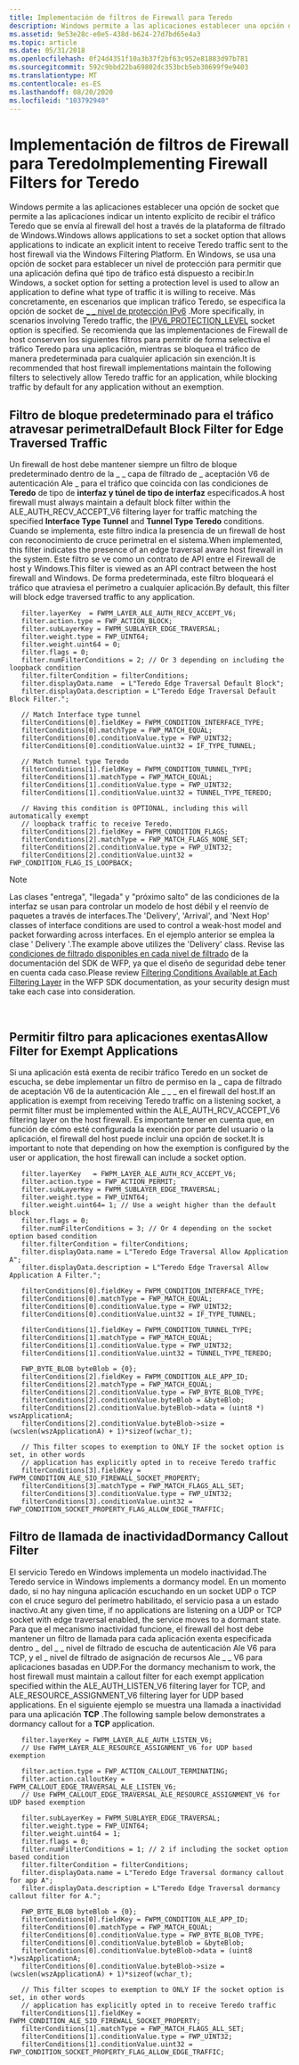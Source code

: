 ```yaml
---
title: Implementación de filtros de Firewall para Teredo
description: Windows permite a las aplicaciones establecer una opción de socket que permite a las aplicaciones indicar un intento explícito de recibir el tráfico Teredo que se envía al firewall del host a través de la plataforma de filtrado de Windows.
ms.assetid: 9e53e28c-e0e5-438d-b624-27d7bd65e4a3
ms.topic: article
ms.date: 05/31/2018
ms.openlocfilehash: 0f24d4351f10a3b37f2bf63c952e81883d97b781
ms.sourcegitcommit: 592c9bbd22ba69802dc353bcb5eb30699f9e9403
ms.translationtype: MT
ms.contentlocale: es-ES
ms.lasthandoff: 08/20/2020
ms.locfileid: "103792940"
---
```

# <a name="implementing-firewall-filters-for-teredo"></a><span data-ttu-id="63310-103">Implementación de filtros de Firewall para Teredo</span><span class="sxs-lookup"><span data-stu-id="63310-103">Implementing Firewall Filters for Teredo</span></span>

<span data-ttu-id="63310-104">Windows permite a las aplicaciones establecer una opción de socket que permite a las aplicaciones indicar un intento explícito de recibir el tráfico Teredo que se envía al firewall del host a través de la plataforma de filtrado de Windows.</span><span class="sxs-lookup"><span data-stu-id="63310-104">Windows allows applications to set a socket option that allows applications to indicate an explicit intent to receive Teredo traffic sent to the host firewall via the Windows Filtering Platform.</span></span> <span data-ttu-id="63310-105">En Windows, se usa una opción de socket para establecer un nivel de protección para permitir que una aplicación defina qué tipo de tráfico está dispuesto a recibir.</span><span class="sxs-lookup"><span data-stu-id="63310-105">In Windows, a socket option for setting a protection level is used to allow an application to define what type of traffic it is willing to receive.</span></span> <span data-ttu-id="63310-106">Más concretamente, en escenarios que implican tráfico Teredo, se especifica la opción de socket de [ \_ \_ nivel de protección IPv6](/windows/desktop/WinSock/ipv6-protection-level) .</span><span class="sxs-lookup"><span data-stu-id="63310-106">More specifically, in scenarios involving Teredo traffic, the [IPV6\_PROTECTION\_LEVEL](/windows/desktop/WinSock/ipv6-protection-level) socket option is specified.</span></span> <span data-ttu-id="63310-107">Se recomienda que las implementaciones de Firewall de host conserven los siguientes filtros para permitir de forma selectiva el tráfico Teredo para una aplicación, mientras se bloquea el tráfico de manera predeterminada para cualquier aplicación sin exención.</span><span class="sxs-lookup"><span data-stu-id="63310-107">It is recommended that host firewall implementations maintain the following filters to selectively allow Teredo traffic for an application, while blocking traffic by default for any application without an exemption.</span></span>

## <a name="default-block-filter-for-edge-traversed-traffic"></a><span data-ttu-id="63310-108">Filtro de bloque predeterminado para el tráfico atravesar perimetral</span><span class="sxs-lookup"><span data-stu-id="63310-108">Default Block Filter for Edge Traversed Traffic</span></span>

<span data-ttu-id="63310-109">Un firewall de host debe mantener siempre un filtro de bloque predeterminado dentro de la \_ \_ capa de filtrado de \_ aceptación V6 de autenticación Ale \_ para el tráfico que coincida con las condiciones de **Teredo** de tipo de **interfaz y túnel de tipo de interfaz** especificados.</span><span class="sxs-lookup"><span data-stu-id="63310-109">A host firewall must always maintain a default block filter within the ALE\_AUTH\_RECV\_ACCEPT\_V6 filtering layer for traffic matching the specified **Interface Type Tunnel** and **Tunnel Type Teredo** conditions.</span></span> <span data-ttu-id="63310-110">Cuando se implementa, este filtro indica la presencia de un firewall de host con reconocimiento de cruce perimetral en el sistema.</span><span class="sxs-lookup"><span data-stu-id="63310-110">When implemented, this filter indicates the presence of an edge traversal aware host firewall in the system.</span></span> <span data-ttu-id="63310-111">Este filtro se ve como un contrato de API entre el Firewall de host y Windows.</span><span class="sxs-lookup"><span data-stu-id="63310-111">This filter is viewed as an API contract between the host firewall and Windows.</span></span> <span data-ttu-id="63310-112">De forma predeterminada, este filtro bloqueará el tráfico que atraviesa el perímetro a cualquier aplicación.</span><span class="sxs-lookup"><span data-stu-id="63310-112">By default, this filter will block edge traversed traffic to any application.</span></span>

``` syntax
   filter.layerKey  = FWPM_LAYER_ALE_AUTH_RECV_ACCEPT_V6;
   filter.action.type = FWP_ACTION_BLOCK;
   filter.subLayerKey = FWPM_SUBLAYER_EDGE_TRAVERSAL;
   filter.weight.type = FWP_UINT64;
   filter.weight.uint64 = 0;
   filter.flags = 0;
   filter.numFilterConditions = 2; // Or 3 depending on including the loopback condition
   filter.filterCondition = filterConditions;
   filter.displayData.name  = L"Teredo Edge Traversal Default Block";
   filter.displayData.description = L"Teredo Edge Traversal Default Block Filter.";

   // Match Interface type tunnel
   filterConditions[0].fieldKey = FWPM_CONDITION_INTERFACE_TYPE;
   filterConditions[0].matchType = FWP_MATCH_EQUAL;
   filterConditions[0].conditionValue.type = FWP_UINT32;
   filterConditions[0].conditionValue.uint32 = IF_TYPE_TUNNEL;

   // Match tunnel type Teredo
   filterConditions[1].fieldKey = FWPM_CONDITION_TUNNEL_TYPE;
   filterConditions[1].matchType = FWP_MATCH_EQUAL;
   filterConditions[1].conditionValue.type = FWP_UINT32;
   filterConditions[1].conditionValue.uint32 = TUNNEL_TYPE_TEREDO;

   // Having this condition is OPTIONAL, including this will automatically exempt 
   // loopback traffic to receive Teredo.
   filterConditions[2].fieldKey = FWPM_CONDITION_FLAGS;
   filterConditions[2].matchType = FWP_MATCH_FLAGS_NONE_SET;
   filterConditions[2].conditionValue.type = FWP_UINT32;
   filterConditions[2].conditionValue.uint32 = FWP_CONDITION_FLAG_IS_LOOPBACK;
```

> [!Note]  
> <span data-ttu-id="63310-113">Las clases "entrega", "llegada" y "próximo salto" de las condiciones de la interfaz se usan para controlar un modelo de host débil y el reenvío de paquetes a través de interfaces.</span><span class="sxs-lookup"><span data-stu-id="63310-113">The 'Delivery', 'Arrival', and 'Next Hop' classes of interface conditions are used to control a weak-host model and packet forwarding across interfaces.</span></span> <span data-ttu-id="63310-114">En el ejemplo anterior se emplea la clase ' Delivery '.</span><span class="sxs-lookup"><span data-stu-id="63310-114">The example above utilizes the 'Delivery' class.</span></span> <span data-ttu-id="63310-115">Revise las [condiciones de filtrado disponibles en cada nivel de filtrado](/windows/desktop/FWP/filtering-conditions-available-at-each-filtering-layer) de la documentación del SDK de WFP, ya que el diseño de seguridad debe tener en cuenta cada caso.</span><span class="sxs-lookup"><span data-stu-id="63310-115">Please review [Filtering Conditions Available at Each Filtering Layer](/windows/desktop/FWP/filtering-conditions-available-at-each-filtering-layer) in the WFP SDK documentation, as your security design must take each case into consideration.</span></span>

 

## <a name="allow-filter-for-exempt-applications"></a><span data-ttu-id="63310-116">Permitir filtro para aplicaciones exentas</span><span class="sxs-lookup"><span data-stu-id="63310-116">Allow Filter for Exempt Applications</span></span>

<span data-ttu-id="63310-117">Si una aplicación está exenta de recibir tráfico Teredo en un socket de escucha, se debe implementar un filtro de permiso en la \_ capa de filtrado de aceptación V6 de la autenticación Ale \_ \_ \_ en el firewall del host.</span><span class="sxs-lookup"><span data-stu-id="63310-117">If an application is exempt from receiving Teredo traffic on a listening socket, a permit filter must be implemented within the ALE\_AUTH\_RCV\_ACCEPT\_V6 filtering layer on the host firewall.</span></span> <span data-ttu-id="63310-118">Es importante tener en cuenta que, en función de cómo esté configurada la exención por parte del usuario o la aplicación, el firewall del host puede incluir una opción de socket.</span><span class="sxs-lookup"><span data-stu-id="63310-118">It is important to note that depending on how the exemption is configured by the user or application, the host firewall can include a socket option.</span></span>

``` syntax
   filter.layerKey   = FWPM_LAYER_ALE_AUTH_RCV_ACCEPT_V6;
   filter.action.type = FWP_ACTION_PERMIT;
   filter.subLayerKey = FWPM_SUBLAYER_EDGE_TRAVERSAL;
   filter.weight.type = FWP_UINT64;   
   filter.weight.uint64= 1; // Use a weight higher than the default block
   filter.flags = 0;
   filter.numFilterConditions = 3; // Or 4 depending on the socket option based condition
   filter.filterCondition = filterConditions;
   filter.displayData.name = L"Teredo Edge Traversal Allow Application A";
   filter.displayData.description = L"Teredo Edge Traversal Allow Application A Filter.";

   filterConditions[0].fieldKey = FWPM_CONDITION_INTERFACE_TYPE;
   filterConditions[0].matchType = FWP_MATCH_EQUAL;
   filterConditions[0].conditionValue.type = FWP_UINT32;
   filterConditions[0].conditionValue.uint32 = IF_TYPE_TUNNEL;

   filterConditions[1].fieldKey = FWPM_CONDITION_TUNNEL_TYPE;
   filterConditions[1].matchType = FWP_MATCH_EQUAL;
   filterConditions[1].conditionValue.type = FWP_UINT32;
   filterConditions[1].conditionValue.uint32 = TUNNEL_TYPE_TEREDO;

   FWP_BYTE_BLOB byteBlob = {0};
   filterConditions[2].fieldKey = FWPM_CONDITION_ALE_APP_ID;
   filterConditions[2].matchType = FWP_MATCH_EQUAL;
   filterConditions[2].conditionValue.type = FWP_BYTE_BLOB_TYPE;
   filterConditions[2].conditionValue.byteBlob = &byteBlob;
   filterConditions[2].conditionValue.byteBlob->data = (uint8 *) wszApplicationA;
   filterConditions[2].conditionValue.byteBlob->size = (wcslen(wszApplicationA) + 1)*sizeof(wchar_t);

   // This filter scopes to exemption to ONLY IF the socket option is set, in other words
   // application has explicitly opted in to receive Teredo traffic
   filterConditions[3].fieldKey = FWPM_CONDITION_ALE_SIO_FIREWALL_SOCKET_PROPERTY;
   filterConditions[3].matchType = FWP_MATCH_FLAGS_ALL_SET;
   filterConditions[3].conditionValue.type = FWP_UINT32;
   filterConditions[3].conditionValue.uint32 = FWP_CONDITION_SOCKET_PROPERTY_FLAG_ALLOW_EDGE_TRAFFIC;
```

## <a name="dormancy-callout-filter"></a><span data-ttu-id="63310-119">Filtro de llamada de inactividad</span><span class="sxs-lookup"><span data-stu-id="63310-119">Dormancy Callout Filter</span></span>

<span data-ttu-id="63310-120">El servicio Teredo en Windows implementa un modelo inactividad.</span><span class="sxs-lookup"><span data-stu-id="63310-120">The Teredo service in Windows implements a dormancy model.</span></span> <span data-ttu-id="63310-121">En un momento dado, si no hay ninguna aplicación escuchando en un socket UDP o TCP con el cruce seguro del perímetro habilitado, el servicio pasa a un estado inactivo.</span><span class="sxs-lookup"><span data-stu-id="63310-121">At any given time, if no applications are listening on a UDP or TCP socket with edge traversal enabled, the service moves to a dormant state.</span></span> <span data-ttu-id="63310-122">Para que el mecanismo inactividad funcione, el firewall del host debe mantener un filtro de llamada para cada aplicación exenta especificada dentro \_ del \_ \_ nivel de filtrado de escucha de autenticación Ale V6 para TCP, y el \_ nivel de filtrado de asignación de recursos Ale \_ \_ V6 para aplicaciones basadas en UDP.</span><span class="sxs-lookup"><span data-stu-id="63310-122">For the dormancy mechanism to work, the host firewall must maintain a callout filter for each exempt application specified within the ALE\_AUTH\_LISTEN\_V6 filtering layer for TCP, and ALE\_RESOURCE\_ASSIGNMENT\_V6 filtering layer for UDP based applications.</span></span> <span data-ttu-id="63310-123">En el siguiente ejemplo se muestra una llamada a inactividad para una aplicación **TCP** .</span><span class="sxs-lookup"><span data-stu-id="63310-123">The following sample below demonstrates a dormancy callout for a **TCP** application.</span></span>

``` syntax
   filter.layerKey = FWPM_LAYER_ALE_AUTH_LISTEN_V6;
   // Use FWPM_LAYER_ALE_RESOURCE_ASSIGNMENT_V6 for UDP based exemption

   filter.action.type = FWP_ACTION_CALLOUT_TERMINATING;
   filter.action.calloutKey = FWPM_CALLOUT_EDGE_TRAVERSAL_ALE_LISTEN_V6;
   // Use FWPM_CALLOUT_EDGE_TRAVERSAL_ALE_RESOURCE_ASSIGNMENT_V6 for UDP based exemption

   filter.subLayerKey = FWPM_SUBLAYER_EDGE_TRAVERSAL;
   filter.weight.type = FWP_UINT64;   
   filter.weight.uint64 = 1;
   filter.flags = 0;
   filter.numFilterConditions = 1; // 2 if including the socket option based condition 
   filter.filterCondition = filterConditions;
   filter.displayData.name = L"Teredo Edge Traversal dormancy callout for app A";
   filter.displayData.description = L"Teredo Edge Traversal dormancy callout filter for A.";

   FWP_BYTE_BLOB byteBlob = {0};
   filterConditions[0].fieldKey = FWPM_CONDITION_ALE_APP_ID;
   filterConditions[0].matchType = FWP_MATCH_EQUAL;
   filterConditions[0].conditionValue.type = FWP_BYTE_BLOB_TYPE;
   filterConditions[0].conditionValue.byteBlob = &byteBlob;
   filterConditions[0].conditionValue.byteBlob->data = (uint8 *)wszApplicationA;
   filterConditions[0].conditionValue.byteBlob->size = (wcslen(wszApplicationA) + 1)*sizeof(wchar_t);

   // This filter scopes to exemption to ONLY IF the socket option is set, in other words
   // application has explicitly opted in to receive Teredo traffic
   filterConditions[1].fieldKey = FWPM_CONDITION_ALE_SIO_FIREWALL_SOCKET_PROPERTY;
   filterConditions[1].matchType = FWP_MATCH_FLAGS_ALL_SET;
   filterConditions[1].conditionValue.type = FWP_UINT32;
   filterConditions[1].conditionValue.uint32 = FWP_CONDITION_SOCKET_PROPERTY_FLAG_ALLOW_EDGE_TRAFFIC;
```

 

 